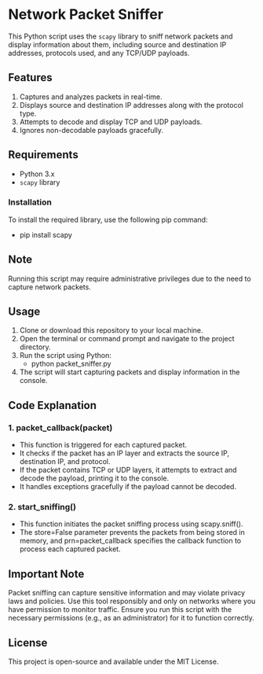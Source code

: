 # Network Packet Sniffer
This Python script uses the `scapy` library to sniff network packets and display information about them, including source and destination IP addresses, protocols used, and any TCP/UDP payloads.

## Features
1. Captures and analyzes packets in real-time.
2. Displays source and destination IP addresses along with the protocol type.
3. Attempts to decode and display TCP and UDP payloads.
4. Ignores non-decodable payloads gracefully.

## Requirements
- Python 3.x
- `scapy` library

### Installation
To install the required library, use the following pip command:
- pip install scapy

## Note
Running this script may require administrative privileges due to the need to capture network packets.

## Usage
1. Clone or download this repository to your local machine.
2. Open the terminal or command prompt and navigate to the project directory.
3. Run the script using Python:
   - python packet_sniffer.py
4. The script will start capturing packets and display information in the console.

## Code Explanation
### 1. packet_callback(packet)
- This function is triggered for each captured packet.
- It checks if the packet has an IP layer and extracts the source IP, destination IP, and protocol.
- If the packet contains TCP or UDP layers, it attempts to extract and decode the payload, printing it to the console.
- It handles exceptions gracefully if the payload cannot be decoded.
### 2. start_sniffing()
- This function initiates the packet sniffing process using scapy.sniff().
- The store=False parameter prevents the packets from being stored in memory, and prn=packet_callback specifies the callback function to process each captured packet.

## Important Note
Packet sniffing can capture sensitive information and may violate privacy laws and policies. Use this tool responsibly and only on networks where you have permission to monitor traffic.
Ensure you run this script with the necessary permissions (e.g., as an administrator) for it to function correctly.

## License
This project is open-source and available under the MIT License.